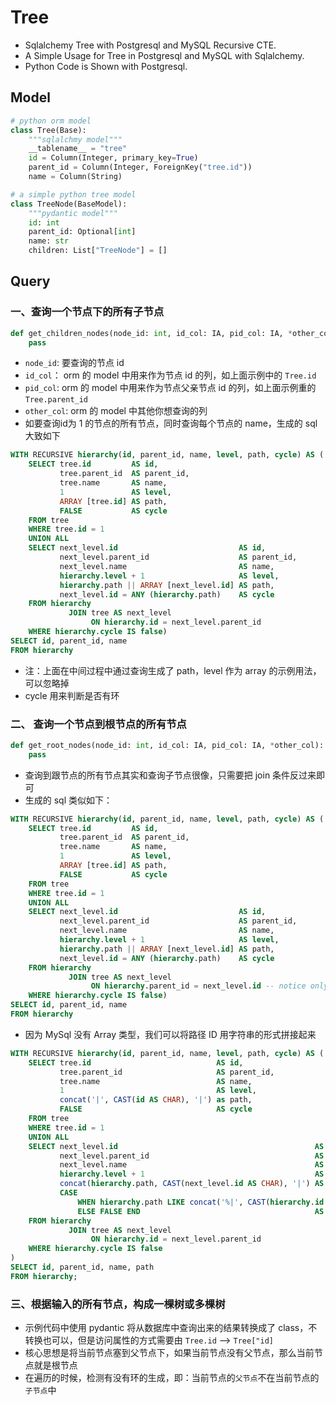 # Tree

* Sqlalchemy Tree with Postgresql and MySQL Recursive CTE.
* A Simple Usage for Tree in Postgresql and MySQL with Sqlalchemy.
* Python Code is Shown with Postgresql.

## Model

```python
# python orm model
class Tree(Base):
    """sqlalchmy model"""
    __tablename__ = "tree"
    id = Column(Integer, primary_key=True)
    parent_id = Column(Integer, ForeignKey("tree.id"))
    name = Column(String)
```

```python
# a simple python tree model
class TreeNode(BaseModel):
    """pydantic model"""
    id: int
    parent_id: Optional[int]
    name: str
    children: List["TreeNode"] = []
```

## Query

### 一、查询一个节点下的所有子节点

```python
def get_children_nodes(node_id: int, id_col: IA, pid_col: IA, *other_col):
    pass
```

* `node_id`: 要查询的节点 id
* `id_col`： orm 的 model 中用来作为节点 id 的列，如上面示例中的 `Tree.id`
* `pid_col`: orm 的 model 中用来作为节点父亲节点 id 的列，如上面示例重的 `Tree.parent_id`
* `other_col`: orm 的 model 中其他你想查询的列
* 如要查询id为 1 的节点的所有节点，同时查询每个节点的 name，生成的 sql 大致如下

```sql
WITH RECURSIVE hierarchy(id, parent_id, name, level, path, cycle) AS (
    SELECT tree.id         AS id,
           tree.parent_id  AS parent_id,
           tree.name       AS name,
           1               AS level,
           ARRAY [tree.id] AS path,
           FALSE           AS cycle
    FROM tree
    WHERE tree.id = 1
    UNION ALL
    SELECT next_level.id                           AS id,
           next_level.parent_id                    AS parent_id,
           next_level.name                         AS name,
           hierarchy.level + 1                     AS level,
           hierarchy.path || ARRAY [next_level.id] AS path,
           next_level.id = ANY (hierarchy.path)    AS cycle
    FROM hierarchy
             JOIN tree AS next_level
                  ON hierarchy.id = next_level.parent_id
    WHERE hierarchy.cycle IS false)
SELECT id, parent_id, name
FROM hierarchy
```

* 注：上面在中间过程中通过查询生成了 path，level 作为 array 的示例用法，可以忽略掉
* cycle 用来判断是否有环

### 二、 查询一个节点到根节点的所有节点

```python
def get_root_nodes(node_id: int, id_col: IA, pid_col: IA, *other_col):
    pass
```

* 查询到跟节点的所有节点其实和查询子节点很像，只需要把 join 条件反过来即可
* 生成的 sql 类似如下：

```sql
WITH RECURSIVE hierarchy(id, parent_id, name, level, path, cycle) AS (
    SELECT tree.id         AS id,
           tree.parent_id  AS parent_id,
           tree.name       AS name,
           1               AS level,
           ARRAY [tree.id] AS path,
           FALSE           AS cycle
    FROM tree
    WHERE tree.id = 1
    UNION ALL
    SELECT next_level.id                           AS id,
           next_level.parent_id                    AS parent_id,
           next_level.name                         AS name,
           hierarchy.level + 1                     AS level,
           hierarchy.path || ARRAY [next_level.id] AS path,
           next_level.id = ANY (hierarchy.path)    AS cycle
    FROM hierarchy
             JOIN tree AS next_level
                  ON hierarchy.parent_id = next_level.id -- notice only here is different
    WHERE hierarchy.cycle IS false)
SELECT id, parent_id, name
FROM hierarchy
```
* 因为 MySql 没有 Array 类型，我们可以将路径 ID 用字符串的形式拼接起来

```sql
WITH RECURSIVE hierarchy(id, parent_id, name, level, path, cycle) AS (
    SELECT tree.id                            AS id,
           tree.parent_id                     AS parent_id,
           tree.name                          AS name,
           1                                  AS level,
           concat('|', CAST(id AS CHAR), '|') as path,
           FALSE                              AS cycle
    FROM tree
    WHERE tree.id = 1
    UNION ALL
    SELECT next_level.id                                            AS id,
           next_level.parent_id                                     AS parent_id,
           next_level.name                                          AS name,
           hierarchy.level + 1                                      AS level,
           concat(hierarchy.path, CAST(next_level.id AS CHAR), '|') AS path,
           CASE
               WHEN hierarchy.path LIKE concat('%|', CAST(hierarchy.id AS CHAR), '|%') THEN TRUE
               ELSE FALSE END                                       AS cycle
    FROM hierarchy
             JOIN tree AS next_level
                  ON hierarchy.id = next_level.parent_id
    WHERE hierarchy.cycle IS false
)
SELECT id, parent_id, name, path
FROM hierarchy;
```

### 三、根据输入的所有节点，构成一棵树或多棵树

* 示例代码中使用 pydantic 将从数据库中查询出来的结果转换成了 class，不转换也可以，但是访问属性的方式需要由 `Tree.id` --&gt; `Tree["id]`
* 核心思想是将当前节点塞到父节点下，如果当前节点没有父节点，那么当前节点就是根节点
* 在遍历的时候，检测有没有环的生成，即：当前节点的`父节点`不在当前节点的`子节点`中
